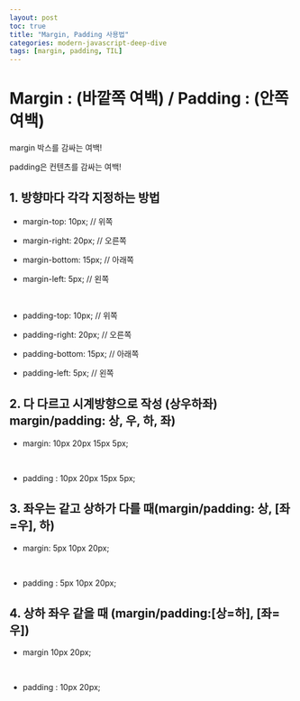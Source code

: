 ```yaml
---
layout: post
toc: true
title: "Margin, Padding 사용법"
categories: modern-javascript-deep-dive
tags: [margin, padding, TIL]
---
```


# Margin : (바깥쪽 여백) / Padding : (안쪽 여백)

margin 박스를 감싸는 여백!

padding은 컨텐츠를 감싸는 여백!

## 1. 방향마다 각각 지정하는 방법

- margin-top: 10px; // 위쪽

- margin-right: 20px; // 오른쪽

- margin-bottom: 15px; // 아래쪽

- margin-left: 5px; // 왼쪽

<br>

- padding-top: 10px; // 위쪽

- padding-right: 20px; // 오른쪽

- padding-bottom: 15px; // 아래쪽

- padding-left: 5px; // 왼쪽


## 2. 다 다르고 시계방향으로 작성 (상우하좌) margin/padding: 상, 우, 하, 좌)

- margin: 10px 20px 15px 5px;

<br>

- padding : 10px 20px 15px 5px;


## 3. 좌우는 같고 상하가 다를 때(margin/padding: 상, [좌=우], 하)

- margin: 5px 10px 20px;

<br>

- padding : 5px 10px 20px;

## 4. 상하 좌우 같을 때 (margin/padding:[상=하], [좌=우])

- margin 10px 20px;

<br>

- padding : 10px 20px;

